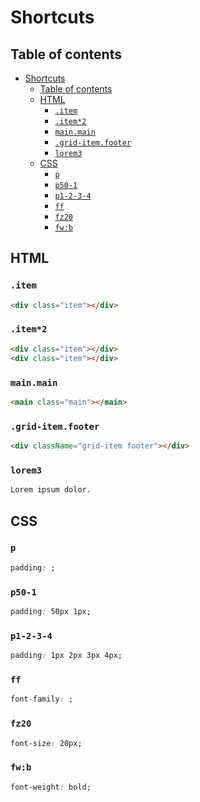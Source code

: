 # Shortcuts

## Table of contents

- [Shortcuts](#shortcuts)
  - [Table of contents](#table-of-contents)
  - [HTML](#html)
    - [`.item`](#item)
    - [`.item*2`](#item2)
    - [`main.main`](#mainmain)
    - [`.grid-item.footer`](#grid-itemfooter)
    - [`lorem3`](#lorem3)
  - [CSS](#css)
    - [`p`](#p)
    - [`p50-1`](#p50-1)
    - [`p1-2-3-4`](#p1-2-3-4)
    - [`ff`](#ff)
    - [`fz20`](#fz20)
    - [`fw:b`](#fwb)

## HTML

### `.item`

```html
<div class="item"></div>
```

### `.item*2`

```html
<div class="item"></div>
<div class="item"></div>
```

### `main.main`

```html
<main class="main"></main>
```

### `.grid-item.footer`

```html
<div className="grid-item footer"></div>
```

### `lorem3`

```html
Lorem ipsum dolor.
```

## CSS

### `p`

```css
padding: ;
```

### `p50-1`

```css
padding: 50px 1px;
```

### `p1-2-3-4`

```css
padding: 1px 2px 3px 4px;
```

### `ff`

```css
font-family: ;
```

### `fz20`

```css
font-size: 20px;
```

### `fw:b`

```css
font-weight: bold;
```
